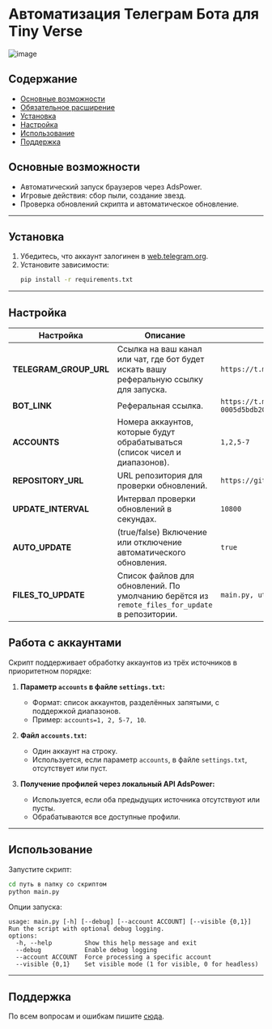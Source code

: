 
# Автоматизация Телеграм Бота для Tiny Verse


![image](https://github.com/user-attachments/assets/504ed64f-ad07-4d0b-8b4f-8b106ea8fcc4)



## Содержание
- [Основные возможности](#основные-возможности)
- [Обязательное расширение](#обязательное-расширение)
- [Установка](#установка)
- [Настройка](#настройка)
- [Использование](#использование)
- [Поддержка](#поддержка)

## Основные возможности
- Автоматический запуск браузеров через AdsPower.
- Игровые действия: сбор пыли, создание звезд.
- Проверка обновлений скрипта и автоматическое обновление.


---

## Установка

1. Убедитесь, что аккаунт залогинен в [web.telegram.org](https://web.telegram.org/).
2. Установите зависимости:
   ```bash
   pip install -r requirements.txt
   ```

---

## Настройка

| **Настройка**          | **Описание**                                                                                                             | **Пример**                                       |
|-------------------------|-------------------------------------------------------------------------------------------------------------------------|-------------------------------------------------|
| **TELEGRAM_GROUP_URL**  | Ссылка на ваш канал или чат, где бот будет искать вашу реферальную ссылку для запуска.                                   | `https://t.me/CryptoProjects_sbt`              |
| **BOT_LINK**            | Реферальная ссылка.                                                                                                     | `https://t.me/TVerse?startapp=galaxy-0005d5bdb20004615f720004f50b2f`    |
| **ACCOUNTS**            | Номера аккаунтов, которые будут обрабатываться (список чисел и диапазонов).                                             | `1,2,5-7`                                       |
| **REPOSITORY_URL**      | URL репозитория для проверки обновлений.                                                                                | `https://github.com/Omnividente/tinyverse_adspower` |
| **UPDATE_INTERVAL**     | Интервал проверки обновлений в секундах.                                                                                | `10800`                                         |
| **AUTO_UPDATE**         | (true/false) Включение или отключение автоматического обновления.                                                       | `true`                                          |
| **FILES_TO_UPDATE**     | Список файлов для обновлений. По умолчанию берётся из `remote_files_for_update` в репозитории.                         | `main.py, utils.py`                             |

## Работа с аккаунтами

Скрипт поддерживает обработку аккаунтов из трёх источников в приоритетном порядке:

1. **Параметр `accounts` в файле `settings.txt`:**
   - Формат: список аккаунтов, разделённых запятыми, с поддержкой диапазонов.
   - Пример: `accounts=1, 2, 5-7, 10`.

2. **Файл `accounts.txt`:**
   - Один аккаунт на строку.
   - Используется, если параметр `accounts`, в файле `settings.txt`, отсутствует или пуст.

3. **Получение профилей через локальный API AdsPower:**
   - Используется, если оба предыдущих источника отсутствуют или пусты.
   - Обрабатываются все доступные профили.
---

## Использование

Запустите скрипт:
```bash
cd путь в папку со скриптом
python main.py
```

Опции запуска:
```
usage: main.py [-h] [--debug] [--account ACCOUNT] [--visible {0,1}]
Run the script with optional debug logging.
options:
  -h, --help         Show this help message and exit
  --debug            Enable debug logging
  --account ACCOUNT  Force processing a specific account
  --visible {0,1}    Set visible mode (1 for visible, 0 for headless)
```

---

## Поддержка

По всем вопросам и ошибкам пишите [сюда](https://t.me/cryptoprojectssbt).

